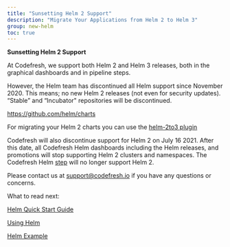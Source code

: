 ```yaml
---
title: "Sunsetting Helm 2 Support"
description: "Migrate Your Applications from Helm 2 to Helm 3"
group: new-helm
toc: true
---
```


**Sunsetting Helm 2 Support**

At Codefresh, we support both Helm 2 and Helm 3 releases, both in the graphical dashboards and in pipeline steps.

However, the Helm team has discontinued all Helm support since November 2020. 
This means; no new Helm 2 releases (not even for security updates). “Stable” and “Incubator" repositories will be discontinued.

https://github.com/helm/charts

For migrating your Helm 2 charts you can use the [helm-2to3 plugin](https://github.com/helm/helm-2to3)

Codefresh will also discontinue support for Helm 2 on July 16 2021. After this date, all Codefresh Helm dashboards including the Helm releases, and promotions will stop supporting Helm 2 clusters and namespaces. The Codefresh Helm [step](https://codefresh.io/steps/step/helm) will no longer support Helm 2.

Please contact us at support@codefresh.io if you have any questions or concerns.

What to read next:

[Helm Quick Start Guide](https://codefresh.io/docs/docs/getting-started/helm-quick-start-guide/)

[Using Helm](https://codefresh.io/docs/docs/new-helm/using-helm-in-codefresh-pipeline/ )

[Helm Example](https://codefresh.io/docs/docs/yaml-examples/examples/helm/)



